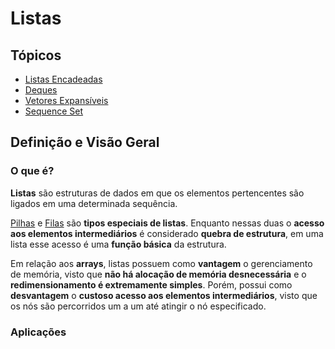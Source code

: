 # Listas

## Tópicos

* [Listas Encadeadas](../src/list/linked)
* [Deques]()
* [Vetores Expansíveis]()
* [Sequence Set]()

## Definição e Visão Geral

### O que é?

**Listas** são estruturas de dados em que os elementos pertencentes são ligados em uma determinada sequência.

[Pilhas](../src/stack/) e [Filas](../src/queue/) são **tipos especiais de listas**. Enquanto nessas duas o **acesso aos elementos intermediários** é considerado **quebra de estrutura**, em uma lista esse acesso é uma **função básica** da estrutura.

Em relação aos **arrays**, listas possuem como **vantagem** o gerenciamento de memória, visto que **não há alocação de memória desnecessária** e o **redimensionamento é extremamente simples**. Porém, possui como **desvantagem** o **custoso acesso aos elementos intermediários**, visto que os nós são percorridos um a um até atingir o nó especificado.

### Aplicações